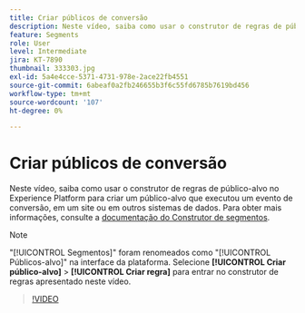 ```yaml
---
title: Criar públicos de conversão
description: Neste vídeo, saiba como usar o construtor de regras de público-alvo no Experience Platform para criar um público-alvo que executou um evento de conversão, em um site ou em outros sistemas de dados.
feature: Segments
role: User
level: Intermediate
jira: KT-7890
thumbnail: 333303.jpg
exl-id: 5a4e4cce-5371-4731-978e-2ace22fb4551
source-git-commit: 6abeaf0a2fb246655b3f6c55fd6785b7619bd456
workflow-type: tm+mt
source-wordcount: '107'
ht-degree: 0%

---
```


# Criar públicos de conversão

Neste vídeo, saiba como usar o construtor de regras de público-alvo no Experience Platform para criar um público-alvo que executou um evento de conversão, em um site ou em outros sistemas de dados. Para obter mais informações, consulte a [documentação do Construtor de segmentos](https://experienceleague.adobe.com/docs/experience-platform/segmentation/ui/segment-builder.html?lang=pt-br).

>[!NOTE]
>
> &quot;[!UICONTROL Segmentos]&quot; foram renomeados como &quot;[!UICONTROL Públicos-alvo]&quot; na interface da plataforma. Selecione **[!UICONTROL Criar público-alvo]** > **[!UICONTROL Criar regra]** para entrar no construtor de regras apresentado neste vídeo.

>[!VIDEO](https://video.tv.adobe.com/v/333303/?learn=on&enablevpops)

